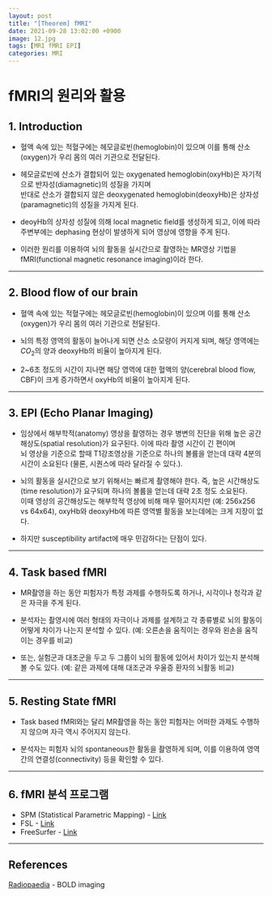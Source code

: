 ```yaml
---
layout: post
title: "[Theorem] fMRI"
date: 2021-09-28 13:02:00 +0900
image: 12.jpg
tags: [MRI fMRI EPI]
categories: MRI
---
```


<h1> fMRI의 원리와 활용 </h1>  

## 1. Introduction
  * 혈액 속에 있는 적혈구에는 헤모글로빈(hemoglobin)이 있으며 이를 통해 산소(oxygen)가 우리 몸의 여러 기관으로 전달된다.
  
  * 헤모글로빈에 산소가 결합되어 있는 oxygenated hemoglobin(oxyHb)은 자기적으로 반자성(diamagnetic)의 성질을 가지며  
    반대로 산소가 결합되지 않은 deoxygenated hemoglobin(deoxyHb)은 상자성(paramagnetic)의 성질을 가지게 된다.
  
  * deoyHb의 상자성 성질에 의해 local magnetic field를 생성하게 되고, 이에 따라 주변부에는 dephasing 현상이 발생하게 되어 영상에 영향을 주게 된다.
  
  * 이러한 원리를 이용하여 뇌의 활동을 실시간으로 촬영하는 MR영상 기법을 fMRI(functional magnetic resonance imaging)이라 한다.


---


## 2. Blood flow of our brain
  * 혈액 속에 있는 적혈구에는 헤모글로빈(hemoglobin)이 있으며 이를 통해 산소(oxygen)가 우리 몸의 여러 기관으로 전달된다.

  * 뇌의 특정 영역의 활동이 늘어나게 되면 산소 소모량이 커지게 되며, 해당 영역에는 $CO_{2}$의 양과 deoxyHb의 비율이 높아지게 된다.

  * 2~6초 정도의 시간이 지나면 해당 영역에 대한 혈액의 양(cerebral blood flow, CBF)이 크게 증가하면서 oxyHb의 비율이 높아지게 된다.  

---

## 3. EPI (Echo Planar Imaging)
  * 임상에서 해부학적(anatomy) 영상을 촬영하는 경우 병변의 진단을 위해 높은 공간해상도(spatial resolution)가 요구된다. 이에 따라 촬영 시간이 긴 편이며  
    뇌 영상을 기준으로 할때 T1강조영상을 기준으로 하나의 볼륨을 얻는데 대략 4분의 시간이 소요된다 (물론, 시퀀스에 따라 달라질 수 있다.).
  
  * 뇌의 활동을 실시간으로 보기 위해서는 빠르게 촬영해야 한다. 즉, 높은 시간해상도(time resolution)가 요구되며 하나의 볼륨을 얻는데 대략 2초 정도 소요된다.  
    이때 영상의 공간해상도는 해부학적 영상에 비해 매우 떨어지지만 (예: 256x256 vs 64x64), oxyHb와 deoxyHb에 따른 영역별 활동을 보는데에는 크게 지장이 없다.
  
  * 하지만 susceptibility artifact에 매우 민감하다는 단점이 있다.
---

## 4. Task based fMRI
  * MR촬영을 하는 동안 피험자가 특정 과제를 수행하도록 하거나, 시각이나 청각과 같은 자극을 주게 된다. 
  
  * 분석자는 촬영시에 여러 형태의 자극이나 과제를 설계하고 각 종류별로 뇌의 활동이 어떻게 차이가 나는지 분석할 수 있다. (예: 오른손을 움직이는 경우와 왼손을 움직이는 경우를 비교)

  * 또는, 실험군과 대조군을 두고 두 그룹이 뇌의 활동에 있어서 차이가 있는지 분석해볼 수도 있다. (예: 같은 과제에 대해 대조군과 우울증 환자의 뇌활동 비교)

---

## 5. Resting State fMRI
  * Task based fMRI와는 달리 MR촬영을 하는 동안 피험자는 어떠한 과제도 수행하지 않으며 자극 역시 주어지지 않는다.
  
  * 분석자는 피험자 뇌의 spontaneous한 활동을 촬영하게 되며, 이를 이용하여 영역간의 연결성(connectivity) 등을 확인할 수 있다.

---

## 6. fMRI 분석 프로그램
  * SPM (Statistical Parametric Mapping) - [Link](https://www.fil.ion.ucl.ac.uk/spm/)
  * FSL - [Link](https://fsl.fmrib.ox.ac.uk/fsl/fslwiki)
  * FreeSurfer - [Link](https://surfer.nmr.mgh.harvard.edu/)

---
## References
[Radiopaedia](https://radiopaedia.org/articles/bold-imaging) - BOLD imaging

